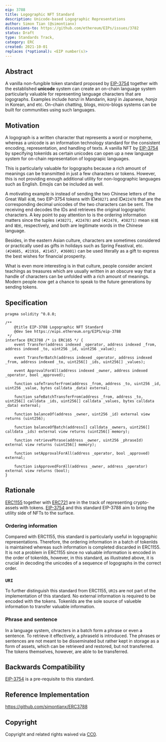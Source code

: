 ```yaml
---
eip: 3788
title: Logographic NFT Standard
description: Unicode-based Logographic Representations
author: Simon Tian (@simontianx)
discussions-to: https://github.com/ethereum/EIPs/issues/3782
status: Draft
type: Standards Track,
category: ERC
created: 2021-10-01
replaces (*optional): <EIP number(s)>
---
```


## Abstract
A vanilla non-fungible token standard proposed by [EIP-3754](./eip-3754.md)
together with the established **unicode** system can create an on-chain language
system particularly valuable for representing language characters that are
logographs. Examples include _hanzi_ in Mandarin, _kanji_ in Japanese, _hanja_
in Korean, and etc. On-chain chatting, blogs, micro-blogs systems can be built
for communities using such languages.

## Motivation
A logograph is a written character that represents a word or morpheme, whereas a
unicode is an information technology standard for the consistent encoding,
representation, and handling of texts. A vanilla NFT by [EIP-3754](./eip-3754.md)
by specifying tokenIds as certain unicodes can open up a new language system for
on-chain representation of logograpic languages.

This is particularly valuable for logographs because a rich amount of meanings
can be transmitted in just a few characters or tokens. However, this is not
providing enough additional utility for non-logographic languages such as English.
Emojis can be included as well.

A motivating example is instead of sending the two Chinese letters of the Great Wall
`长城`, two EIP-3754 tokens with ID`#38271` and ID`#22478` that are the
corresponding decimal unicodes of the two characters can be sent. The
receiving end decodes the IDs and retrieves the original logographic characters.
A key point to pay attention to is the ordering information matters since the
tuples `(#38271, #22478)` and `(#22478, #38271)` mean `长城` and `城长`,
respectively, and both are legitimate words in the Chinese language.

Besides, in the eastern Asian culture, characters are sometimes considered or
practically used as gifts in holidays such as Spring Feastival, etc.
`(#24685, #21916, #21457, #36001)` can be used literally as a gift to express the
best wishes for financial prosperity.

What is even more interesting is in that culture, people consider ancient teachings
as treasures which are usually written in an obscure way that a handle of characters
can be unfolded with a rich amount of meanings. Modern people now get a chance to
speak to the future generations by sending tokens.

## Specification
```
pragma solidity ^0.8.0;

/**
    @title EIP-3788 Logographic NFT Standard
    @dev See https://eips.ethereum.org/EIPS/eip-3788
 */
interface ERC3788 /* is ERC165 */ {
    event Transfer(address indexed _operator, address indexed _from, address indexed _to, uint256 _id, uint256 _value);

    event TransferBatch(address indexed _operator, address indexed _from, address indexed _to, uint256[] _ids, uint256[] _values);

    event ApprovalForAll(address indexed _owner, address indexed _operator, bool _approved);

    function safeTransferFrom(address _from, address _to, uint256 _id, uint256 _value, bytes calldata _data) external;

    function safeBatchTransferFrom(address _from, address _to, uint256[] calldata _ids, uint256[] calldata _values, bytes calldata _data) external;

    function balanceOf(address _owner, uint256 _id) external view returns (uint256);

    function balanceOfBatch(address[] calldata _owners, uint256[] calldata _ids) external view returns (uint256[] memory);

    function retrievePhrase(address _owner, uint256 _phraseId) external view returns (uint256[] memory);

    function setApprovalForAll(address _operator, bool _approved) external;

    function isApprovedForAll(address _owner, address _operator) external view returns (bool);
}
```

## Rationale
[ERC1155](./eip-1155.md) together with [ERC721](./eip-721.md) are in the track of
representing crypto-assets with tokens. [EIP-3754](./eip-3754.md) and this standard
EIP-3788 aim to bring the utility side of NFTs to the surface.

### Ordering information
Compared with ERC1155, this standard is particularly useful in logographic
representations. Therefore, the ordering information in a batch of tokenIds is
maintained whereas such information is completed discarded in ERC1155. It is not
a problem in ERC1155 since no valuable information is encoded in the order of
tokenIds, however, in this standard, as illustrated above, it is crucial in
decoding the unicodes of a sequence of logographs in the correct order.

### `URI`
To further distinguish this standard from ERC1155, `URI`s are not part of the
implementation of this standard. No external information is required to be encoded
with the tokens. TokenIds are the sole source of valueble information to transfer
valuable information.

### Phrase and sentence
In a language system, chracters in a batch form a phrase or even a sentence. To
retrieve it effectively, a phraseId is introduced. The phrases or sentences are
not meant to be disseminated but rather kept in storage as a form of assets,
which can be retrieved and restored, but not transferred. The tokens themselves,
however, are able to be transferred.

## Backwards Compatibility
[EIP-3754](./eip-3754.md) is a pre-requisite to this standard.

## Reference Implementation
https://github.com/simontianx/ERC3788

## Copyright
Copyright and related rights waived via [CC0](https://creativecommons.org/publicdomain/zero/1.0/).
